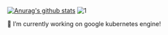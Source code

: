 [![Anurag's github stats](https://github-readme-stats.vercel.app/api?username=mhkbgd&theme=blue-green)](https://github.com/anuraghazra/github-readme-stats) ![1](https://github-readme-stats.vercel.app/api/top-langs/?username=mhkbgd&theme=blue-green)



🔭 I’m currently working on google kubernetes engine!
<!--
**mhkbgd/mhkbgd** is a ✨ _special_ ✨ repository because its `README.md` (this file) appears on your GitHub profile.

Here are some ideas to get you started:
🔭 I’m currently working on ...
- 🌱 I’m currently learning ...
- 👯 I’m looking to collaborate on ...
- 🤔 I’m looking for help with ...
- 💬 Ask me about ...
- 📫 How to reach me: ...
- 😄 Pronouns: ...
- ⚡ Fun fact: ...
-->
